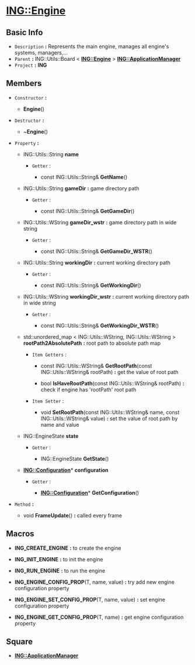 
# [**ING::Engine**](./..//ING/Engine.md) #
                
## **Basic Info** ##
- `Description` **:** Represents the main engine, manages all engine's systems, managers,...
- `Parent` **:** ING::Utils::Board  <  [**ING::Engine**](./..//ING/Engine.md)  >  [**ING::ApplicationManager**](./..//ING/ApplicationManager.md)
- `Project` **:** **ING**
                    
## **Members** ##
                            
- `Constructor` **:**
                    
    + **Engine**() 
                        
                            
- `Destructor` **:**
                
    + ~**Engine**() 
                    
                
- `Property` **:**
    
                
    + ING::Utils::String **name** 
        
                    
        + `Getter` :
                                            
                                
            + const ING::Utils::String& **GetName**() 
                                    
                                
    + ING::Utils::String **gameDir**  **:** game directory path
        
                    
        + `Getter` :
                                            
                                
            + const ING::Utils::String& **GetGameDir**() 
                                    
                                
    + ING::Utils::WString **gameDir_wstr**  **:** game directory path in wide string
        
                    
        + `Getter` :
                                            
                                
            + const ING::Utils::String& **GetGameDir_WSTR**() 
                                    
                                
    + ING::Utils::String **workingDir**  **:** current working directory path
        
                    
        + `Getter` :
                                            
                                
            + const ING::Utils::String& **GetWorkingDir**() 
                                    
                                
    + ING::Utils::WString **workingDir_wstr**  **:** current working directory path in wide string
        
                    
        + `Getter` :
                                            
                                
            + const ING::Utils::String& **GetWorkingDir_WSTR**() 
                                    
                                
    + std::unordered_map < ING::Utils::WString, ING::Utils::WString >  **rootPath2AbsolutePath**  **:** root path to absolute path map
        
                    
        + `Item Getters` :
                                    
                                
            + const ING::Utils::WString& **GetRootPath**(const ING::Utils::WString& rootPath)  **:** get the value of root path
                                    
                                
            + bool **IsHaveRootPath**(const ING::Utils::WString& rootPath)  **:** check if engine has 'rootPath' root path
                                    
                                
        + `Item Setter` :
                                            
                                
            + void **SetRootPath**(const ING::Utils::WString& name, const ING::Utils::WString& value)  **:** set the value of root path by name and value
                                    
                                
    + ING::EngineState **state** 
        
                    
        + `Getter` :
                                            
                                
            + ING::EngineState **GetState**() 
                                    
                                
    + [**ING::Configuration**](./..//ING/Configuration.md)* **configuration** 
        
                    
        + `Getter` :
                                            
                                
            + [**ING::Configuration**](./..//ING/Configuration.md)* **GetConfiguration**() 
                                    
                                
- `Method` **:**
    
                
    + void **FrameUpdate**()  **:** called every frame
                        
                            
## **Macros** ##
                    
+ **ING_CREATE_ENGINE**  **:** to create the engine
                        
                    
+ **ING_INIT_ENGINE**  **:** to init the engine
                        
                    
+ **ING_RUN_ENGINE**  **:** to run the engine
                        
                    
+ **ING_ENGINE_CONFIG_PROP**(T, name, value)  **:** try add new engine configuration property
                        
                    
+ **ING_ENGINE_SET_CONFIG_PROP**(T, name, value)  **:** set engine configuration property
                        
                    
+ **ING_ENGINE_GET_CONFIG_PROP**(T, name)  **:** get engine configuration property
                        
                            
## **Square** ##
                    
+ [**ING::ApplicationManager**](./..//ING/ApplicationManager.md)
                        
                    